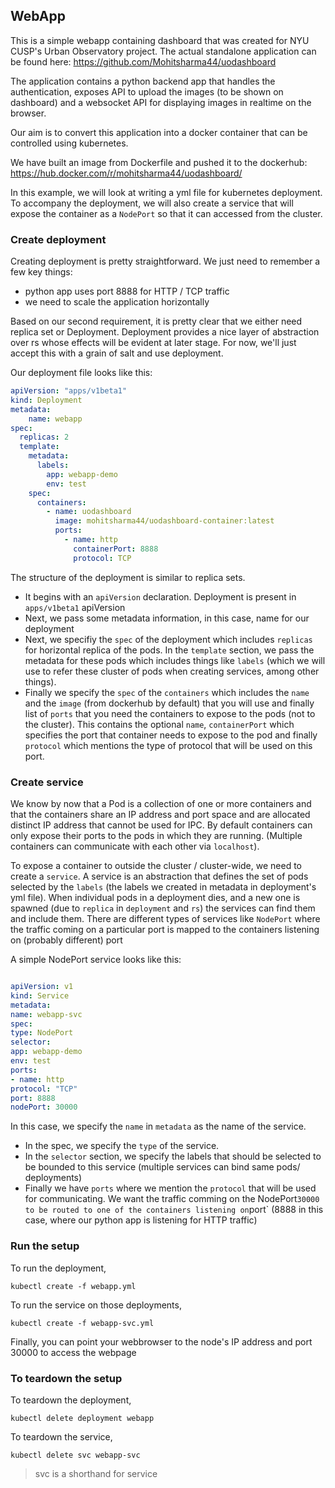 ## WebApp

This is a simple webapp containing dashboard that was created for NYU CUSP's
Urban Observatory project. The actual standalone application can be found here:
https://github.com/Mohitsharma44/uodashboard

The application contains a python backend app that handles the authentication,
exposes API to upload the images (to be shown on dashboard) and a websocket API
for displaying images in realtime on the browser.

Our aim is to convert this application into a docker container that can be
controlled using kubernetes.

We have built an image from Dockerfile and pushed it to the dockerhub:
https://hub.docker.com/r/mohitsharma44/uodashboard/

In this example, we will look at writing a yml file for kubernetes deployment.
To accompany the deployment, we will also create a service that will expose
the container as a `NodePort` so that it can accessed from the cluster.

### Create deployment

Creating deployment is pretty straightforward. We just need to remember a few key things:
- python app uses port 8888 for HTTP / TCP traffic
- we need to scale the application horizontally

Based on our second requirement, it is pretty clear that we either need replica
set or Deployment. Deployment provides a nice layer of abstraction over rs whose
effects will be evident at later stage. For now, we'll just accept this with a
grain of salt and use deployment.

Our deployment file looks like this:

``` yaml
apiVersion: "apps/v1beta1"
kind: Deployment
metadata:
    name: webapp
spec:
  replicas: 2
  template:
    metadata:
      labels:
        app: webapp-demo
        env: test
    spec:
      containers:
        - name: uodashboard
          image: mohitsharma44/uodashboard-container:latest
          ports:
            - name: http
              containerPort: 8888
              protocol: TCP
```

The structure of the deployment is similar to replica sets.
- It begins with an `apiVersion`
declaration. Deployment is present in `apps/v1beta1` apiVersion
- Next, we pass some metadata information, in this case, name for our deployment
- Next, we specifiy the `spec` of the deployment which includes `replicas` for
horizontal replica of the pods. In the `template` section, we pass the metadata
for these pods which includes things like `labels` (which we will use to refer
these cluster of pods when creating services, among other things).
- Finally we specify the `spec` of the `containers` which includes the `name` and
the `image` (from dockerhub by default) that you will use and finally list of `ports`
that you need the containers to expose to the pods (not to the cluster). This
contains the optional `name`, `containerPort` which specifies the port that container
needs to expose to the pod and finally `protocol` which mentions the type of
protocol that will be used on this port.

### Create service

We know by now that a Pod is a collection of one or more containers and that the
containers share an IP address and port space and are allocated distinct IP address
that cannot be used for IPC. By default containers can only
expose their ports to the pods in which they are running.
(Multiple containers can communicate with each other via `localhost`).

To expose a container to outside the cluster / cluster-wide, we need to create
a `service`. A service is an abstraction that defines the set of pods selected by
the `labels` (the labels we created in metadata in deployment's yml file). When
individual pods in a deployment dies, and a new one is spawned (due to `replica`
in `deployment` and `rs`) the services can find them and include them. There are
different types of services like `NodePort` where the traffic coming on a
particular port is mapped to the containers listening on (probably different) port

A simple NodePort service looks like this:

``` yaml

apiVersion: v1
kind: Service
metadata:
name: webapp-svc
spec:
type: NodePort
selector:
app: webapp-demo
env: test
ports:
- name: http
protocol: "TCP"
port: 8888
nodePort: 30000

```

In this case, we specify the `name` in `metadata` as the name of the service.
- In the spec, we specify the `type` of the service.
- In the `selector` section, we specify the labels that should be selected to
be bounded to this service (multiple services can bind same pods/ deployments)
- Finally we have `ports` where we mention the `protocol` that will be used for
communicating. We want the traffic comming on the NodePort` 30000 to be routed
to one of the containers listening on `port` (8888 in this case, where our
python app is listening for HTTP traffic)


### Run the setup

To run the deployment,

``` shell
kubectl create -f webapp.yml
```

To run the service on those deployments,

``` shell
kubectl create -f webapp-svc.yml
```

Finally, you can point your webbrowser to the node's IP address and port 30000
to access the webpage

### To teardown the setup

To teardown the deployment,

``` shell
kubectl delete deployment webapp
```

To teardown the service,

``` shell
kubectl delete svc webapp-svc
```

> svc is a shorthand for service
